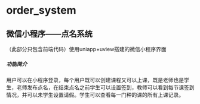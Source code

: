# order_system
## 微信小程序——点名系统

（此部分只包含前端代码）使用uniapp+uview搭建的微信小程序界面

##### 功能简介

用户可以在小程序登录，每个用户既可以创建课程又可以上课，既是老师也是学生，老师发布点名，在结束点名之前学生可以设置签到，教师可以看到每节课签到情况，并可以未学生设置请假。学生可以查看每一门种的课的所有上课记录。

